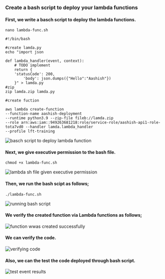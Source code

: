 ### Create a bash script to deploy your lambda functions

#### First, we write a basch script to deploy the lambda functions.
```
nano lambda-func.sh
```
```
#!/bin/bash

#create lamda.py
echo "import json

def lambda_handler(event, context):
    # TODO implement
    return {
	'statusCode': 200,
        'body': json.dumps({"Hello":"Aashish"})
    }" > lamda.py
#zip
zip lamda.zip lamda.py

#create fuction

aws lambda create-function 
--function-name aashish-deployment 
--runtime python3.9 --zip-file fileb://lamda.zip 
--role arn:aws:iam::949263681218:role/service-role/aashish-api1-role-tota7vd0 --handler lamda.lambda_handler  
--profile lft-training
```
![basch script to deploy lambda function](https://user-images.githubusercontent.com/24239688/146279855-00d49a55-cbb7-40ed-81f3-4fee1adf4e91.PNG)

#### Next, we give executive permission to the bash file.
```
chmod +x lambda-func.sh
```

![lambda sh file given executive permission](https://user-images.githubusercontent.com/24239688/146279875-0e960263-bccb-49e6-b6b7-e848bef50ffe.PNG)

#### Then, we run the bash scipt as follows;
```
./lambda-func.sh
```

![running bash script](https://user-images.githubusercontent.com/24239688/146279879-cd3986d4-541a-4672-90d2-a1e09d9f46ff.PNG)

#### We verify the created function via Lambda functions as follows;

![function wwas created successfully](https://user-images.githubusercontent.com/24239688/146279887-a2c66687-9f18-40c0-a0c0-9c7dcecc4aba.PNG)

#### We can verify the code.

![verifying code](https://user-images.githubusercontent.com/24239688/146279907-d32f8f90-c185-4dd6-8070-bd9b9c3d8b52.PNG)

#### Also, we can the test the code deployed through bash script.

![test event results](https://user-images.githubusercontent.com/24239688/146279910-953ec4df-bcba-4955-b44e-0285672140a0.PNG)
